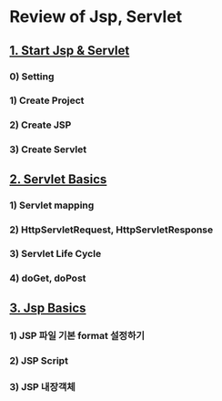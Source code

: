﻿# Review of Jsp, Servlet

## [1. Start Jsp & Servlet](/1.%20Start%20Jsp&Servlet.md)
### 0) Setting
### 1) Create Project
### 2) Create JSP
### 3) Create Servlet
 
## [2. Servlet Basics](/2.%20Servlet%20Basics.md)
### 1) Servlet mapping
### 2) HttpServletRequest, HttpServletResponse
### 3) Servlet Life Cycle
### 4) doGet, doPost

## [3. Jsp Basics](/3.%20Jsp%20Basics.md)
### 1) JSP 파일 기본 format 설정하기
### 2) JSP Script
### 3) JSP 내장객체
